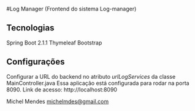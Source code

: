 #Log Manager (Frontend do sistema Log-manager)

## Tecnologias
Spring Boot 2.1.1
Thymeleaf
Bootstrap

## Configurações
Configurar a URL do backend no atributo *urlLogServices* da classe MainController.java 
Essa aplicação está configurada para rodar na porta 8090. Link de acesso:
http://localhost:8090

Michel Mendes
michelmdes@gmail.com
